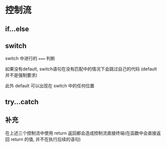 # 控制流

## if...else

## switch

switch 中进行的 `===` 判断

如果没有default, switch语句在没有匹配中的情况下会跳过自己的代码 (default 并不是强制要求)

此外 default 可以出现在 switch 中的任何位置

## try...catch


## 补充

在上述三个控制流中使用  return 返回都会造成控制流直接终端(在函数中会直接返回 return 的值, 并不在执行后续的语句)


